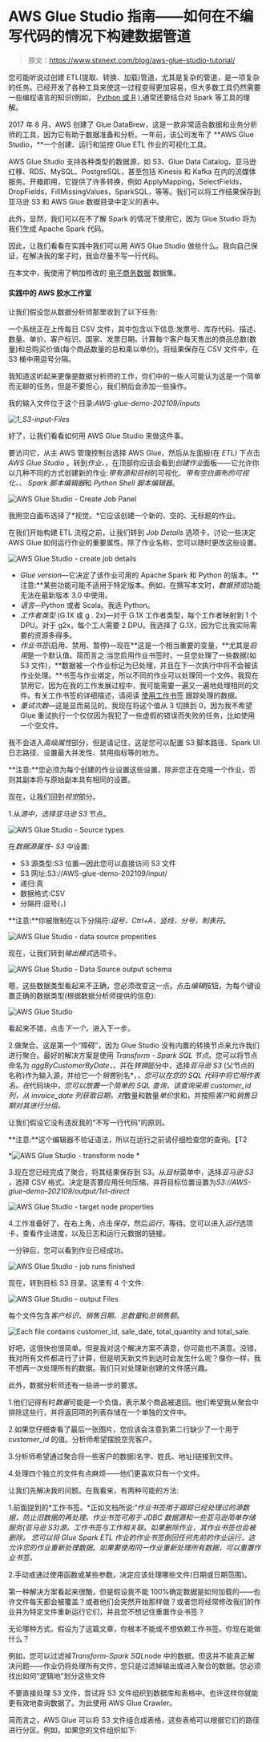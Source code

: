 # AWS Glue Studio 指南——如何在不编写代码的情况下构建数据管道

> 原文：<https://www.stxnext.com/blog/aws-glue-studio-tutorial/>

 您可能听说过创建 ETL(提取、转换、加载)管道，尤其是复杂的管道，是一项复杂的任务。已经开发了各种工具来使这一过程变得更加容易，但大多数工具仍然需要一些编程语言的知识(例如， [Python 或 R](/blog/r-and-python-comparison/) ),通常还要结合对 Spark 等工具的理解。

2017 年 8 月，AWS 创建了 Glue DataBrew，这是一款非常适合数据和业务分析师的工具，因为它有助于数据准备和分析。一年前，该公司发布了 **AWS Glue Studio，**一个创建、运行和监控 Glue ETL 作业的可视化工具。

AWS Glue Studio 支持各种类型的数据源，如 S3、Glue Data Catalog、亚马逊红移、RDS、MySQL、PostgreSQL，甚至包括 Kinesis 和 Kafka 在内的流媒体服务。开箱即用，它提供了许多转换，例如 ApplyMapping，SelectFields，DropFields，FillMissingValues，SparkSQL，等等。我们可以将工作结果保存到亚马逊 S3 和 AWS Glue 数据目录中定义的表中。

此外，显然，我们可以在不了解 Spark 的情况下使用它，因为 Glue Studio 将为我们生成 Apache Spark 代码。

因此，让我们看看在实践中我们可以用 AWS Glue Studio 做些什么。我向自己保证，在解决我的案子时，我会尽量不写一行代码。

在本文中，我使用了稍加修改的 [电子商务数据](https://archive.ics.uci.edu/ml/datasets/online+retail) 数据集。 

#### 实践中的 AWS 胶水工作室

让我们假设您从数据分析师那里收到了以下任务:

一个系统正在上传每日 CSV 文件，其中包含以下信息:发票号、库存代码、描述、数量、单价、客户标识、国家、发票日期。计算每个客户每天售出的商品总数(数量)和总购买价值(每个商品数量的总和乘以单价)。将结果保存在 CSV 文件中，在 S3 桶中用逗号分隔。

我知道这听起来更像是数据分析师的工作，你们中的一些人可能认为这是一个简单而无聊的任务，但是不要担心，我们稍后会添加一些操作。

我的输入文件位于这个目录:*AWS-glue-demo-202109/inputs*

*![1_S3-input-Files](img/1dab5a163c389fdab3c240ec558f8546.png)*

好了，让我们看看如何用 AWS Glue Studio 来做这件事。

要访问它，从主 AWS 管理控制台选择 AWS Glue，然后从左面板(在 *ETL)* 下点击 *AWS Glue Studio* 。转到*作业、*，在顶部你应该会看到*创建作业*面板——它允许你以几种不同的方式创建新的作业:*带有源和目标*的可视化、*带有空白画布的可视化、*、 *Spark 脚本编辑器*和 *Python Shell 脚本编辑器*。

![AWS Glue Studio - Create Job Panel](img/20507d57b4b7df461346d90846a4a365.png)

我用空白画布选择了*视觉。*它应该创建一个新的、空的、无标题的作业。

在我们开始构建 ETL 流程之前，让我们转到 *Job Details* 选项卡，讨论一些决定 AWS Glue 如何运行作业的重要属性。除了作业名称，您可以随时更改这些设置。

![AWS Glue Studio - create job details](img/b97e8b35579a3e290fc0e5d282d1134d.png)

*   *Glue version*—它决定了该作业可用的 Apache Spark 和 Python 的版本。**注意:**某些功能可能不适用于特定版本。例如，在撰写本文时，*数据预览*功能无法在最新版本 3.0 中使用。
*   *语言*—Python 或者 Scala。我选 Python。
*   *工作者类型* (G.1X 或 g . 2x)—对于 G.1X 工作者类型，每个工作者映射到 1 个 DPU。对于 g2x，每个工人需要 2 DPU。我选择了 G.1X，因为它比我实际需要的资源多得多。
*   *作业书签*(启用、禁用、暂停)—现在**这是一个相当重要的变量，**尤其是*启用*是一个默认值。简而言之:当您启用作业书签时，一旦您处理了一些数据(如 S3 文件)，**数据被一个作业标记为已处理，并且在下一次执行中将不会被该作业处理。**书签与作业绑定，所以不同的作业可以处理同一个文件。我现在禁用它，因为在我的工作发展过程中，我可能需要一遍又一遍地处理相同的文件。有关工作书签的详细描述，请阅读 [使用工作书签](https://docs.aws.amazon.com/glue/latest/dg/monitor-continuations.html?icmpid=docs_glue_studio_helppanel) 跟踪处理的数据。
*   *重试次数*—这是显而易见的。我现在将这个值从 3 切换到 0，因为我不希望 Glue 重试执行一个仅仅因为我犯了一些虚假的错误而失败的任务，比如使用一个空文件。

我不会进入*高级属性*部分，但是请记住，这是您可以配置 S3 脚本路径、Spark UI 日志路径、设置最大并发性、禁用指标等的地方。

**注意:**您必须为每个创建的作业设置这些设置，除非您正在克隆一个作业，否则其副本将与原始副本具有相同的设置。

现在，让我们回到*视觉*部分。

1.从*源中，*选择*亚马逊 S3* 节点。

![AWS Glue Studio - Source types](img/5c77992c97a831834da8695a5bacd606.png)

在*数据源属性- S3* 中设置:

*   S3 源类型:S3 位置—因此您可以直接访问 S3 文件
*   S3 网址:S3://AWS-glue-demo-202109/input/
*   递归:真
*   数据格式:CSV
*   分隔符:逗号(，)

**注意:**你被限制在以下分隔符:*逗号，Ctrl+A，竖线，分号，制表符*。

![AWS Glue Studio - data source properities](img/f16bded93fb6eca688792b4b13837411.png)

现在，让我们转到*输出模式*选项卡。

![AWS Glue Studio - Data Source output schema](img/546b8513a176a37064db43e58118ebae.png)

嗯，这些数据类型看起来不正确，您必须改变这一点。点击*编辑*按钮，为每个键设置正确的数据类型(根据数据分析师提供的信息):

![AWS Glue Studio](img/2caf5bf8f2234a1f31f37adcc023bdc2.png)

看起来不错，点击*下一个*，进入下一步。

2.做聚合。这是第一个“障碍”，因为 Glue Studio 没有内置的转换节点来允许我们进行聚合。最好的解决方案是使用 *Transform - Spark SQL 节点*。您可以将节点命名为 *aggByCustomerByDate，*，并在*转换*部分中，选择*亚马逊 S3* (父节点的名称)作为输入源，并给它一个*销售*别名*，*，您可以在您的 SQL 代码中将它用作表名。在*代码块中，*您可以放置一个简单的 SQL 查询，该查询采用 *customer_id* 列，从 *invoice_date* 列获取日期，对*数量和数量*单价*求和，并按照*客户*和*销售日期对其进行分组。*

让我们假设它没有违反我的“不写一行代码”的原则。

**注意:**这个编辑器不验证语法，所以在运行之前请仔细检查您的查询。【T2

*![AWS Glue Studio - transform node](img/30a74a2378135d37479162fde7472f46.png)
*

3.现在您已经完成了聚合，将其结果保存到 S3。从*目标*菜单中，选择*亚马逊 S3* ，选择 CSV 格式。决定是否要应用任何压缩，并将目标位置设置为*S3://AWS-glue-demo-202109/output/1st-direct*

![AWS Glue Studio - target node properties](img/0a95f032b4247cdcebff2520d7ece8f4.png)

4.工作准备好了。在右上角，点击*保存*，然后*运行*，等待。您可以进入*运行*选项卡，查看作业进度，以及日志和运行元数据的链接。

一分钟后，您可以看到作业已经成功。

![AWS Glue Studio - job runs finished](img/e36e47e72141f7ac915e1694c62a13d8.png)

现在，转到目标 S3 目录。这里有 4 个文件:

![AWS Glue Studio - output Files](img/acaa0b600491271a14f782cb20358cdc.png)

每个文件包含*客户标识、销售日期、总数量*和*总销售额*。

![Each file contains customer_id, sale_date, total_quantity and total_sale.](img/4972d5e590a39cb8fa34d75adbfa7945.png)

好吧，这很快也很简单。但是我对这个解决方案不满意，你可能也不满意。没错，我对所有文件都进行了计算，但是明天新文件到达时会发生什么呢？像你一样，我不想再一次处理所有的数据。我们只对处理新创建的文件感兴趣。

此外，数据分析师还有一些进一步的要求。

1.他们记得有时*数量*可能是一个负值，表示某个商品被退回。他们希望我从聚合中排除这些行，并将返回项的列表存储在一个单独的文件中。

2.如果您仔细查看了最后一张图片，您应该会注意到第二行缺少了一个用于 *customer_id* 的值。分析师希望摆脱空壳客户。

3.分析师希望通过聚合将一些客户的数据(名字、姓氏、地址)链接到文件。

4.处理四个独立的文件有点麻烦——他们更喜欢只有一个文件。

让我们先解决我的问题。在我看来，有两种可能的方法:

1.前面提到的*工作书签。*正如文档所说:“*作业书签用于跟踪已经处理过的源数据，防止旧数据的再处理。作业书签可用于 JDBC 数据源和一些亚马逊简单存储服务(亚马逊 S3)源。工作书签与工作相关联。如果删除作业，其作业书签也会被删除。* *您可以将 Glue Spark ETL 作业的作业书签倒回任何先前的作业运行，这允许您的作业重新处理数据。如果要使用同一作业重新处理所有数据，可以重置作业书签。*

2.手动或通过使用函数或某些参数，决定应该处理哪些文件(日期或日期范围)。

第一种解决方案看起来很酷，但是假设我不能 100%确定数据是如何加载的——也许文件每天都会被覆盖？或者他们会突然开始那样做？或者您将经常修改我们的作业并为特定文件重新运行它们，并且您不想记住重置作业书签？

无论哪种方式，假设为了这篇文章，你根本不能或不想依赖工作书签。你现在能做什么？

例如，您可以过滤掉*Transform-Spark SQL*node 中的数据，但这并不能真正解决问题——作业仍将处理所有文件，您只是过滤掉输出或进入聚合的数据。您必须找出如何“逻辑地”划分这些文件

不要直接处理 S3 文件，尝试将 S3 文件组织到数据库和表格中。也许这样你就能更有效地查询数据了。为此使用 AWS Glue Crawler。

简而言之，AWS Glue 可以将 S3 文件组合成表格，这些表格可以根据它们的路径进行分区。例如，如果您的文件组织如下: